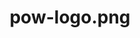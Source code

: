 ---
title: pow-logo.png
description: “After our business faced numerous challenges with PPC, assaly.ch was able to use their expertise in digital marketing and the adult industry to get us approved campaigns that finally drove orders!”
owner: Justin Depow
position: President, Pow Product Inc.
url: https://powproduct.com
url_text: powproduct.com
---